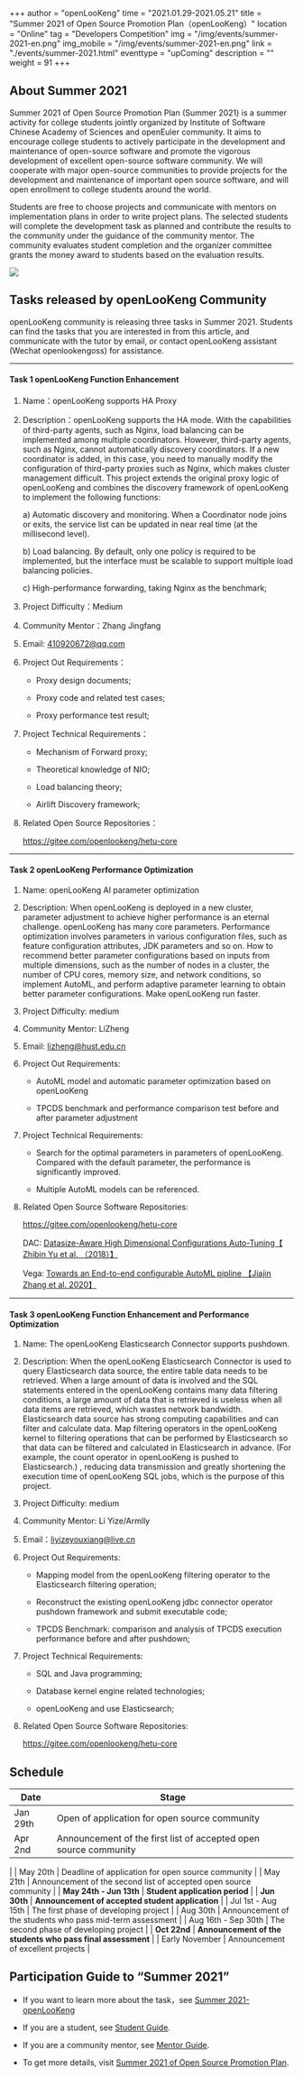 +++
author = "openLooKeng"
time = "2021.01.29-2021.05.21"
title = "Summer 2021 of Open Source Promotion Plan（openLooKeng）"
location = "Online"
tag = "Developers Competition"
img = "/img/events/summer-2021-en.png"
img_mobile = "/img/events/summer-2021-en.png"
link = "./events/summer-2021.html"
eventtype = "upComing"
description = ""
weight = 91
+++


## About Summer 2021

Summer 2021 of Open Source Promotion Plan (Summer 2021) is a summer activity for college students jointly organized by Institute of Software Chinese Academy of Sciences and openEuler community. It aims to encourage college students to actively participate in the development and maintenance of open-source software and promote the vigorous development of excellent open-source software community. We will cooperate with major open-source communities to provide projects for the development and maintenance of important open source software, and will open enrollment to college students around the world.

Students are free to choose projects and communicate with mentors on implementation plans in order to write project plans. The selected students will complete the development task as planned and contribute the results to the community under the guidance of the community mentor. The community evaluates student completion and the organizer committee grants the money award to students based on the evaluation results.

<img src="/img/events/summer-2021-en.png">

## Tasks released by openLooKeng Community

openLooKeng community is releasing three tasks in Summer 2021. Students can find the tasks that you are interested in from this article, and communicate with the tutor by email, or contact openLooKeng assistant (Wechat openlookengoss) for assistance.

---
#### Task 1 openLooKeng Function Enhancement

1.	Name：openLooKeng supports HA Proxy

2.	Description：openLooKeng supports the HA mode. With the capabilities of third-party agents, such as Nginx, load balancing can be implemented among multiple coordinators. However, third-party agents, such as Nginx, cannot automatically discovery coordinators. If a new coordinator is added, in this case, you need to manually modify the configuration of third-party proxies such as Nginx, which makes cluster management difficult. This project extends the original proxy logic of openLooKeng and combines the discovery framework of openLooKeng to implement the following functions:

    a) Automatic discovery and monitoring. When a Coordinator node joins or exits, the service list can be updated in near real time (at the millisecond level).

    b) Load balancing. By default, only one policy is required to be implemented, but the interface must be scalable to support multiple load balancing policies.

    c) High-performance forwarding, taking Nginx as the benchmark;

3.	Project Difficulty：Medium

4.	Community Mentor：Zhang Jingfang

5.	Email: 410920672@qq.com

6.	Project Out Requirements：

    - Proxy design documents;

    - Proxy code and related test cases;

    - Proxy performance test result;

7.	Project Technical Requirements：

    - Mechanism of Forward proxy;

    - Theoretical knowledge of NIO;

    - Load balancing theory;

    - Airlift Discovery framework;

8.	Related Open Source Repositories：

    <https://gitee.com/openlookeng/hetu-core>

---

#### Task 2 openLooKeng Performance Optimization

1.	Name: openLooKeng AI parameter optimization

2.	Description: When openLooKeng is deployed in a new cluster, parameter adjustment to achieve higher performance is an eternal challenge. openLooKeng has many core parameters. Performance optimization involves parameters in various configuration files, such as feature configuration attributes, JDK parameters and so on. How to recommend better parameter configurations based on inputs from multiple dimensions, such as the number of nodes in a cluster, the number of CPU cores, memory size, and network conditions, so implement AutoML, and perform adaptive parameter learning to obtain better parameter configurations. Make openLooKeng run faster.

3.	Project Difficulty: medium

4.	Community Mentor: LiZheng

5.	Email: lizheng@hust.edu.cn

6.	Project Out Requirements:

    - AutoML model and automatic parameter optimization based on openLooKeng

    - TPCDS benchmark and performance comparison test before and after parameter adjustment

7.	Project Technical Requirements:

    - Search for the optimal parameters in parameters of openLooKeng. Compared with the default parameter, the performance is significantly improved.

    - Multiple AutoML models can be referenced.

8.	Related Open Source Software Repositories:

    <https://gitee.com/openlookeng/hetu-core>

    DAC: [Datasize-Aware High Dimensional Configurations Auto-Tuning【 Zhibin Yu et al. （2018）】](http://alchem.usc.edu/portal/static/download/dac.pdf)

    Vega: [Towards an End-to-end configurable AutoML pipline 【Jiajin Zhang et al. 2020】](https://arxiv.org/abs/2011.01507)

---

#### Task 3 openLooKeng Function Enhancement and Performance Optimization

1.	Name: The openLooKeng Elasticsearch Connector supports pushdown.

2.	Description: When the openLooKeng Elasticsearch Connector is used to query Elasticsearch data source, the entire table data needs to be retrieved. When a large amount of data is involved and the SQL statements entered in the openLooKeng contains many data filtering conditions, a large amount of data that is retrieved is useless when all data items are retrieved, which wastes network bandwidth. Elasticsearch data source has strong computing capabilities and can filter and calculate data. Map filtering operators in the openLooKeng kernel to filtering operations that can be performed by Elasticsearch so that data can be filtered and calculated in Elasticsearch in advance. (For example, the count operator in openLooKeng is pushed to Elasticsearch.) , reducing data transmission and greatly shortening the execution time of openLooKeng SQL jobs, which is the purpose of this project.

3.	Project Difficulty: medium

4.	Community Mentor: Li Yize/Armlly

5.	Email：liyizeyouxiang@live.cn

6.	Project Out Requirements: 

    - Mapping model from the openLooKeng filtering operator to the Elasticsearch filtering operation;

    - Reconstruct the existing openLooKeng jdbc connector operator pushdown framework and submit executable code;

    - TPCDS Benchmark: comparison and analysis of TPCDS execution performance before and after pushdown;

7.	Project Technical Requirements: 

    - SQL and Java programming;

    - Database kernel engine related technologies;

    - openLooKeng and use Elasticsearch;

8.	Related Open Source Software Repositories: 
       
    <https://gitee.com/openlookeng/hetu-core>

## Schedule

| Date                      | Stage                                     |
| ------------------------- | ---------------------------------------- |
| Jan 29th               | Open of application for open source community                            |
| Apr 2nd               | Announcement of the first list of accepted open source community
|
| May 20th               | Deadline of application for open source community                        |
| May 21th             | Announcement of the second list of accepted open source community                        |
| **May 24th - Jun 13th** | **Student application period**                     |
| **Jun 30th**               | **Announcement of accepted student application**                     |
| Jul 1st - Aug 15th | The first phase of developing project                         |
| Aug 30th               | Announcement of the students who pass mid-term assessment                     |
| Aug 16th - Sep 30th | The second phase of developing project                         |
| **Oct 22nd**               | **Announcement of the students who pass final assessment**                     |
| Early November                 | Announcement of excellent projects                         |



## Participation Guide to “Summer 2021”

* If you want to learn more about the task，see [Summer 2021-openLooKeng](https://www.bilibili.com/video/BV1c44y167gh)

* If you are a student, see [Student Guide](https://summer.iscas.ac.cn/help/en/student/).
* If you are a community mentor, see [Mentor Guide](https://summer.iscas.ac.cn/help/en/mentor/).
* To get more details, visit [Summer 2021 of Open Source Promotion Plan](https://summer.iscas.ac.cn/#/homepage).
